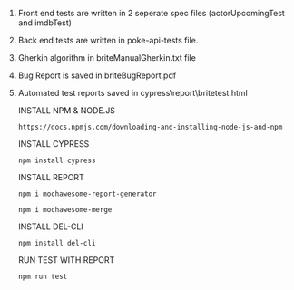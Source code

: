 1. Front end tests are written in 2 seperate spec files (actorUpcomingTest and imdbTest) 

2. Back end tests are written in poke-api-tests file. 

3. Gherkin algorithm in briteManualGherkin.txt file

4. Bug Report is saved in briteBugReport.pdf

5.  Automated test reports saved in cypress\report\britetest.html

    INSTALL NPM & NODE.JS
    ````
    https://docs.npmjs.com/downloading-and-installing-node-js-and-npm
    ````
    INSTALL CYPRESS
    ````
    npm install cypress
    ````
    INSTALL REPORT 
    ````
    npm i mochawesome-report-generator 
    
    npm i mochawesome-merge
    ````
    INSTALL DEL-CLI
    ````
    npm install del-cli
    ````
    RUN TEST WITH REPORT 
    ````
    npm run test
    ````
